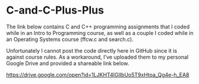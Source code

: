 # C-and-C-Plus-Plus
The link below contains C and C++ programming assignments that I coded while in an Intro to Programming course, as well as a couple I coded while in an Operating Systems course (ffcw.c and search.c).

Unfortunately I cannot post the code directly here in GitHub since it is against course rules. As a workaround, I've uploaded them to my personal Google Drive and provided a shareable link below. 

https://drive.google.com/open?id=1LJKHT4IGlIbUo5T9xHtoa_Qg4e-h_EA8
